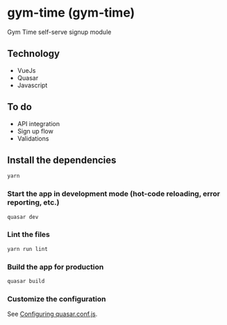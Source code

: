 # gym-time (gym-time)

Gym Time self-serve signup module

## Technology
 - VueJs
 - Quasar
 - Javascript

## To do
- API integration
- Sign up flow
- Validations

## Install the dependencies
```bash
yarn
```

### Start the app in development mode (hot-code reloading, error reporting, etc.)
```bash
quasar dev
```

### Lint the files
```bash
yarn run lint
```

### Build the app for production
```bash
quasar build
```

### Customize the configuration
See [Configuring quasar.conf.js](https://quasar.dev/quasar-cli/quasar-conf-js).
